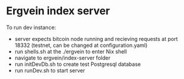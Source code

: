 # Ergvein index server

To run dev instance:
* server expects bitcoin node running and recieving requests at port 18332 (testnet, can be changed at configuration.yaml) 
* run shells.sh at the ./ergvein to enter Nix shell
* navigate to ergvein/index-server folder
* run initDevDb.sh to create test Postgresql database
* run runDev.sh to start server
